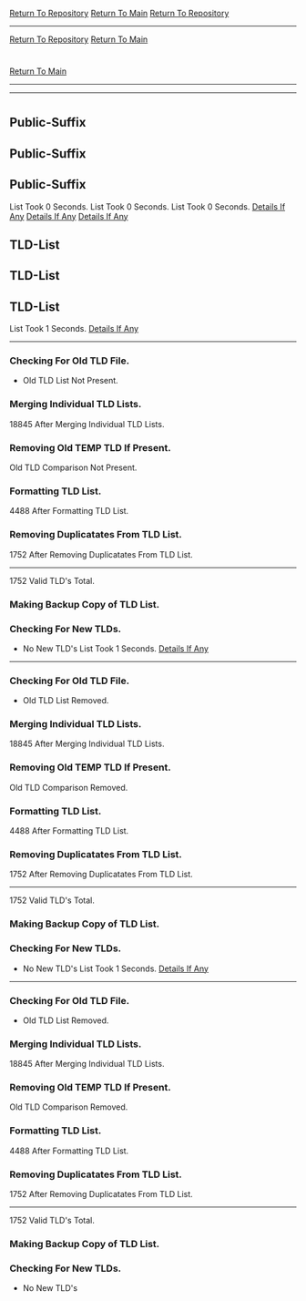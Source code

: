 [Return To Repository](https://github.com/DigitalWarrior/piholeparser/)
[Return To Main](https://github.com/DigitalWarrior/piholeparser/blob/master/RecentRunLogs/Mainlog.md)
[Return To Repository](https://github.com/DigitalWarrior/piholeparser/)
____________________________________
[Return To Repository](https://github.com/DigitalWarrior/piholeparser/)
[Return To Main](https://github.com/DigitalWarrior/piholeparser/blob/master/RecentRunLogs/Mainlog.md)
# 
[Return To Main](https://github.com/DigitalWarrior/piholeparser/blob/master/RecentRunLogs/Mainlog.md)
____________________________________
____________________________________
# 
# 
## Public-Suffix
## Public-Suffix
## Public-Suffix
List Took 0 Seconds.
List Took 0 Seconds.
List Took 0 Seconds.
[Details If Any](https://github.com/DigitalWarrior/piholeparser/blob/master/RecentRunLogs/TopLevelScripts/15-Processing-Top-Level-Domains/Public-Suffix.md)
[Details If Any](https://github.com/DigitalWarrior/piholeparser/blob/master/RecentRunLogs/TopLevelScripts/15-Processing-Top-Level-Domains/Public-Suffix.md)
[Details If Any](https://github.com/DigitalWarrior/piholeparser/blob/master/RecentRunLogs/TopLevelScripts/15-Processing-Top-Level-Domains/Public-Suffix.md)



## TLD-List
## TLD-List
## TLD-List
List Took 1 Seconds.
[Details If Any](https://github.com/DigitalWarrior/piholeparser/blob/master/RecentRunLogs/TopLevelScripts/15-Processing-Top-Level-Domains/TLD-List.md)

____________________________________
### Checking For Old TLD File.
* Old TLD List Not Present.
### Merging Individual TLD Lists.
18845 After Merging Individual TLD Lists.
### Removing Old TEMP TLD If Present.
Old TLD Comparison Not Present.
### Formatting TLD List.
4488 After Formatting TLD List.
### Removing Duplicatates From TLD List.
1752 After Removing Duplicatates From TLD List.
____________________________________
1752 Valid TLD's Total.
### Making Backup Copy of TLD List.
### Checking For New TLDs.
* No New TLD's
List Took 1 Seconds.
[Details If Any](https://github.com/DigitalWarrior/piholeparser/blob/master/RecentRunLogs/TopLevelScripts/15-Processing-Top-Level-Domains/TLD-List.md)

____________________________________
### Checking For Old TLD File.
* Old TLD List Removed.
### Merging Individual TLD Lists.
18845 After Merging Individual TLD Lists.
### Removing Old TEMP TLD If Present.
Old TLD Comparison Removed.
### Formatting TLD List.
4488 After Formatting TLD List.
### Removing Duplicatates From TLD List.
1752 After Removing Duplicatates From TLD List.
____________________________________
1752 Valid TLD's Total.
### Making Backup Copy of TLD List.
### Checking For New TLDs.
* No New TLD's
List Took 1 Seconds.
[Details If Any](https://github.com/DigitalWarrior/piholeparser/blob/master/RecentRunLogs/TopLevelScripts/15-Processing-Top-Level-Domains/TLD-List.md)

____________________________________
### Checking For Old TLD File.
* Old TLD List Removed.
### Merging Individual TLD Lists.
18845 After Merging Individual TLD Lists.
### Removing Old TEMP TLD If Present.
Old TLD Comparison Removed.
### Formatting TLD List.
4488 After Formatting TLD List.
### Removing Duplicatates From TLD List.
1752 After Removing Duplicatates From TLD List.
____________________________________
1752 Valid TLD's Total.
### Making Backup Copy of TLD List.
### Checking For New TLDs.
* No New TLD's
